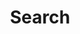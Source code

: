---
title: "Search" # in any language you want
layout: "search" # is necessary
# url: "/archive"
# description: "Description for Search"
summary: "search"
placeholder: "ask me anything"
---